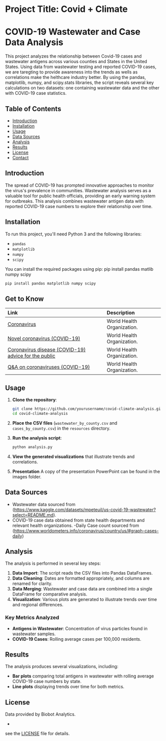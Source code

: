 # Project Title: Covid + Climate

# COVID-19 Wastewater and Case Data Analysis

This project analyzes the relationship between Covid-19 cases and wastewater antigens across various counties and States in the United States. Using data from wastewater testing and reported COVID-19 cases, we are taregting to provide awareness into the trends as wells as correlations make the helthcare industry better.
 By using the pandas, matplotlib, numpy, and scipy.stats libraries, the script reveals several key calculations on two datasets: one containing wastewater data and the other with COVID-19 case statistics.

## Table of Contents

- [Introduction](#introduction)
- [Installation](#installation)
- [Usage](#usage)
- [Data Sources](#data-sources)
- [Analysis](#analysis)
- [Results](#results)
- [License](#license)
- [Contact](#contact)

## Introduction

The spread of COVID-19 has prompted innovative approaches to monitor the virus's prevalence in communities. Wastewater analysis serves as a valuable tool for public health officials, providing an early warning system for outbreaks. This analysis combines wastewater antigen data with reported COVID-19 case numbers to explore their relationship over time.

## Installation

To run this project, you'll need Python 3 and the following libraries:

- `pandas`
- `matplotlib`
- `numpy`
- `scipy`

You can install the required packages using pip:
pip install pandas matlib numpy scipy

```bash
pip install pandas matplotlib numpy scipy
```


## Get to Know

| Link  | Description  |
|:------|:-------------|
| [Coronavirus](https://www.who.int/health-topics/coronavirus) | World Health Organization. |
| [Novel coronavirus (COVID-19)](https://www.who.int/emergencies/diseases/novel-coronavirus-2019) | World Health Organization. |
| [Coronavirus disease (COVID-19) advice for the public](https://www.who.int/emergencies/diseases/novel-coronavirus-2019/advice-for-public) | World Health Organization. |
| [Q&amp;A on coronaviruses (COVID-19)](https://www.who.int/news-room/q-a-detail/q-a-coronaviruses) | World Health Organization. |

## Usage

1. **Clone the repository**:
    ```bash
    git clone https://github.com/yourusername/covid-climate-analysis.git
    cd covid-climate-analysis
    ```

2. **Place the CSV files** (`wastewater_by_county.csv` and `cases_by_county.csv`) in the `resources` directory.

3. **Run the analysis script**:
    ```bash
    python analysis.py
    ```

4. **View the generated visualizations** that illustrate trends and correlations.

5. **Presentation** A copy of the presentation PowerPoint can be found in the images folder.

## Data Sources

- Wastewater data sourced from (https://www.kaggle.com/datasets/mpeteuil/us-covid-19-wastewater?select=README.md).
- COVID-19 case data obtained from state health departments and relevant health organizations.
-Daily Case count sourced from (https://www.worldometers.info/coronavirus/country/us/#graph-cases-daily)


## Analysis

The analysis is performed in several key steps:

1. **Data Import**: The script reads the CSV files into Pandas DataFrames.
2. **Data Cleaning**: Dates are formatted appropriately, and columns are renamed for clarity.
3. **Data Merging**: Wastewater and case data are combined into a single DataFrame for comparative analysis.
4. **Visualization**: Various plots are generated to illustrate trends over time and regional differences.

### Key Metrics Analyzed

- **Antigens in Wastewater**: Concentration of virus particles found in wastewater samples.
- **COVID-19 Cases**: Rolling average cases per 100,000 residents.

## Results

The analysis produces several visualizations, including:

- **Bar plots** comparing total antigens in wastewater with rolling average COVID-19 case numbers by state.
- **Line plots** displaying trends over time for both metrics.

## License

Data provided by Biobot Analytics.
































-
see the [LICENSE](LICENSE) file for details.